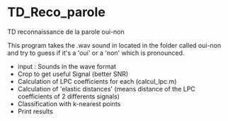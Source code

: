 # TD_Reco_parole
TD reconnaissance de la parole oui-non

This program takes the .wav sound in located in the folder called oui-non and try to guess if it's a 'oui' or a 'non' which is pronounced.

- input : Sounds in the wave format
- Crop to get useful Signal (better SNR)
- Calculation of LPC coefficients for each (calcul_lpc.m)
- Calculation of 'elastic distances' (means distance of the LPC coefficients of 2 differents signals)
- Classification with k-nearest points
- Print results
